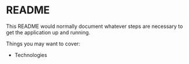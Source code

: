 # README

This README would normally document whatever steps are necessary to get the
application up and running.

Things you may want to cover:

* Technologies

